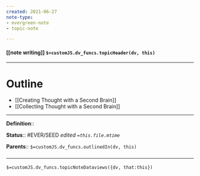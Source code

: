 ```yaml
---
created: 2021-06-27
note-type: 
- evergreen-note
- topic-note

---
```


#### [[note writing]] `$=customJS.dv_funcs.topicHeader(dv, this)`



---
# Outline
- [[Creating Thought with a Second Brain]]
- [[Collecting Thought with a Second Brain]]

---

**Definition**::

**Status**:: #EVER/SEED
*edited `=this.file.mtime`*

**Parents**:: 
`$=customJS.dv_funcs.outlinedIn(dv, this)`



### <hr class="dataviews"/>
`$=customJS.dv_funcs.topicNoteDataviews({dv, that:this})`